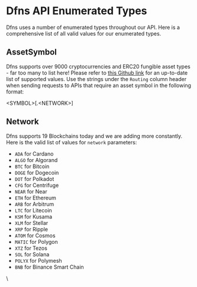 # Dfns API Enumerated Types

Dfns uses a number of enumerated types throughout our API. Here is a comprehensive list of all valid values for our enumerated types.&#x20;

## AssetSymbol

Dfns supports over 9000 cryptocurrencies and ERC20 fungible asset types - far too many to list here! Please refer to [this Github link](../AssetTickers.csv) for an up-to-date list of supported values.  Use the strings under the `Routing` column header when sending requests to APIs that require an asset symbol in the following format:&#x20;

&#x20;\<SYMBOL>\[.\<NETWORK>]

## Network

Dfns supports 19 Blockchains today and we are adding more constantly. Here is the valid list of values for `network` parameters:&#x20;

* `ADA` for Cardano
* `ALGO` for Algorand
* `BTC` for Bitcoin
* `DOGE` for Dogecoin
* `DOT` for Polkadot
* `CFG` for Centrifuge
* `NEAR` for Near
* `ETH` for Ethereum
* `ARB` for Arbitrum
* `LTC` for Litecoin
* `KSM` for Kusama
* `XLM` for Stellar
* `XRP` for Ripple
* `ATOM` for Cosmos
* `MATIC` for Polygon
* `XTZ` for Tezos
* `SOL` for Solana
* `POLYX` for Polymesh
* `BNB` for Binance Smart Chain

\




